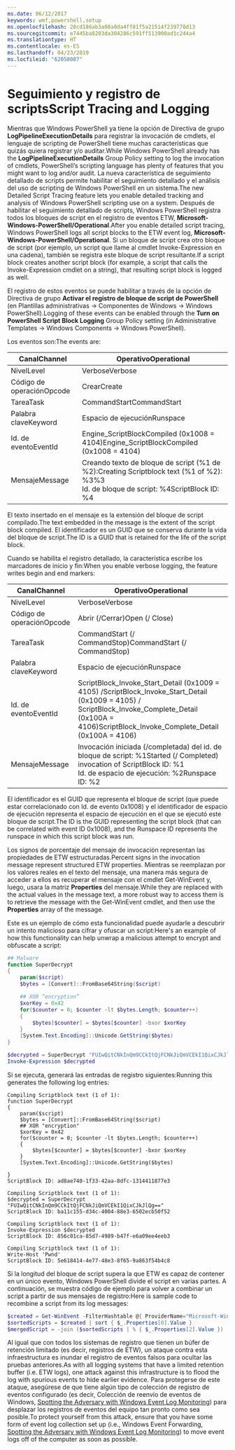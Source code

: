 ```yaml
---
ms.date: 06/12/2017
keywords: wmf,powershell,setup
ms.openlocfilehash: 28cd186ab3a08a0da4ff81f5a21514f239770d13
ms.sourcegitcommit: e7445ba8203da304286c591ff513900ad1c244a4
ms.translationtype: HT
ms.contentlocale: es-ES
ms.lasthandoff: 04/23/2019
ms.locfileid: "62058087"
---
```

# <a name="script-tracing-and-logging"></a><span data-ttu-id="d9609-102">Seguimiento y registro de scripts</span><span class="sxs-lookup"><span data-stu-id="d9609-102">Script Tracing and Logging</span></span>

<span data-ttu-id="d9609-103">Mientras que Windows PowerShell ya tiene la opción de Directiva de grupo **LogPipelineExecutionDetails** para registrar la invocación de cmdlets, el lenguaje de scripting de PowerShell tiene muchas características que quizás quiera registrar y/o auditar.</span><span class="sxs-lookup"><span data-stu-id="d9609-103">While Windows PowerShell already has the **LogPipelineExecutionDetails** Group Policy setting to log the invocation of cmdlets, PowerShell’s scripting language has plenty of features that you might want to log and/or audit.</span></span> <span data-ttu-id="d9609-104">La nueva característica de seguimiento detallado de scripts permite habilitar el seguimiento detallado y el análisis del uso de scripting de Windows PowerShell en un sistema.</span><span class="sxs-lookup"><span data-stu-id="d9609-104">The new Detailed Script Tracing feature lets you enable detailed tracking and analysis of Windows PowerShell scripting use on a system.</span></span> <span data-ttu-id="d9609-105">Después de habilitar el seguimiento detallado de scripts, Windows PowerShell registra todos los bloques de script en el registro de eventos ETW, **Microsoft-Windows-PowerShell/Operational**.</span><span class="sxs-lookup"><span data-stu-id="d9609-105">After you enable detailed script tracing, Windows PowerShell logs all script blocks to the ETW event log, **Microsoft-Windows-PowerShell/Operational**.</span></span> <span data-ttu-id="d9609-106">Si un bloque de script crea otro bloque de script (por ejemplo, un script que llame al cmdlet Invoke-Expression en una cadena), también se registra este bloque de script resultante.</span><span class="sxs-lookup"><span data-stu-id="d9609-106">If a script block creates another script block (for example, a script that calls the Invoke-Expression cmdlet on a string), that resulting script block is logged as well.</span></span>

<span data-ttu-id="d9609-107">El registro de estos eventos se puede habilitar a través de la opción de Directiva de grupo **Activar el registro de bloque de script de PowerShell** (en Plantillas administrativas -> Componentes de Windows -> Windows PowerShell).</span><span class="sxs-lookup"><span data-stu-id="d9609-107">Logging of these events can be enabled through the **Turn on PowerShell Script Block Logging** Group Policy setting (in Administrative Templates -> Windows Components -> Windows PowerShell).</span></span>

<span data-ttu-id="d9609-108">Los eventos son:</span><span class="sxs-lookup"><span data-stu-id="d9609-108">The events are:</span></span>

| <span data-ttu-id="d9609-109">Canal</span><span class="sxs-lookup"><span data-stu-id="d9609-109">Channel</span></span> | <span data-ttu-id="d9609-110">Operativo</span><span class="sxs-lookup"><span data-stu-id="d9609-110">Operational</span></span>                                 |
|---------|---------------------------------------------|
| <span data-ttu-id="d9609-111">Nivel</span><span class="sxs-lookup"><span data-stu-id="d9609-111">Level</span></span>   | <span data-ttu-id="d9609-112">Verbose</span><span class="sxs-lookup"><span data-stu-id="d9609-112">Verbose</span></span>                                     |
| <span data-ttu-id="d9609-113">Código de operación</span><span class="sxs-lookup"><span data-stu-id="d9609-113">Opcode</span></span>  | <span data-ttu-id="d9609-114">Crear</span><span class="sxs-lookup"><span data-stu-id="d9609-114">Create</span></span>                                      |
| <span data-ttu-id="d9609-115">Tarea</span><span class="sxs-lookup"><span data-stu-id="d9609-115">Task</span></span>    | <span data-ttu-id="d9609-116">CommandStart</span><span class="sxs-lookup"><span data-stu-id="d9609-116">CommandStart</span></span>                                |
| <span data-ttu-id="d9609-117">Palabra clave</span><span class="sxs-lookup"><span data-stu-id="d9609-117">Keyword</span></span> | <span data-ttu-id="d9609-118">Espacio de ejecución</span><span class="sxs-lookup"><span data-stu-id="d9609-118">Runspace</span></span>                                    |
| <span data-ttu-id="d9609-119">Id. de evento</span><span class="sxs-lookup"><span data-stu-id="d9609-119">EventId</span></span> | <span data-ttu-id="d9609-120">Engine_ScriptBlockCompiled (0x1008 = 4104)</span><span class="sxs-lookup"><span data-stu-id="d9609-120">Engine_ScriptBlockCompiled (0x1008 = 4104)</span></span>  |
| <span data-ttu-id="d9609-121">Mensaje</span><span class="sxs-lookup"><span data-stu-id="d9609-121">Message</span></span> | <span data-ttu-id="d9609-122">Creando texto de bloque de script (%1 de %2):</span><span class="sxs-lookup"><span data-stu-id="d9609-122">Creating Scriptblock text (%1 of %2):</span></span> </br> <span data-ttu-id="d9609-123">%3</span><span class="sxs-lookup"><span data-stu-id="d9609-123">%3</span></span> </br> <span data-ttu-id="d9609-124">Id. de bloque de script: %4</span><span class="sxs-lookup"><span data-stu-id="d9609-124">ScriptBlock ID: %4</span></span> |


<span data-ttu-id="d9609-125">El texto insertado en el mensaje es la extensión del bloque de script compilado.</span><span class="sxs-lookup"><span data-stu-id="d9609-125">The text embedded in the message is the extent of the script block compiled.</span></span> <span data-ttu-id="d9609-126">El identificador es un GUID que se conserva durante la vida del bloque de script.</span><span class="sxs-lookup"><span data-stu-id="d9609-126">The ID is a GUID that is retained for the life of the script block.</span></span>

<span data-ttu-id="d9609-127">Cuando se habilita el registro detallado, la característica escribe los marcadores de inicio y fin:</span><span class="sxs-lookup"><span data-stu-id="d9609-127">When you enable verbose logging, the feature writes begin and end markers:</span></span>

| <span data-ttu-id="d9609-128">Canal</span><span class="sxs-lookup"><span data-stu-id="d9609-128">Channel</span></span> | <span data-ttu-id="d9609-129">Operativo</span><span class="sxs-lookup"><span data-stu-id="d9609-129">Operational</span></span>                                            |
|---------|--------------------------------------------------------|
| <span data-ttu-id="d9609-130">Nivel</span><span class="sxs-lookup"><span data-stu-id="d9609-130">Level</span></span>   | <span data-ttu-id="d9609-131">Verbose</span><span class="sxs-lookup"><span data-stu-id="d9609-131">Verbose</span></span>                                                |
| <span data-ttu-id="d9609-132">Código de operación</span><span class="sxs-lookup"><span data-stu-id="d9609-132">Opcode</span></span>  | <span data-ttu-id="d9609-133">Abrir (/Cerrar)</span><span class="sxs-lookup"><span data-stu-id="d9609-133">Open (/ Close)</span></span>                                         |
| <span data-ttu-id="d9609-134">Tarea</span><span class="sxs-lookup"><span data-stu-id="d9609-134">Task</span></span>    | <span data-ttu-id="d9609-135">CommandStart (/ CommandStop)</span><span class="sxs-lookup"><span data-stu-id="d9609-135">CommandStart (/ CommandStop)</span></span>                           |
| <span data-ttu-id="d9609-136">Palabra clave</span><span class="sxs-lookup"><span data-stu-id="d9609-136">Keyword</span></span> | <span data-ttu-id="d9609-137">Espacio de ejecución</span><span class="sxs-lookup"><span data-stu-id="d9609-137">Runspace</span></span>                                               |
| <span data-ttu-id="d9609-138">Id. de evento</span><span class="sxs-lookup"><span data-stu-id="d9609-138">EventId</span></span> | <span data-ttu-id="d9609-139">ScriptBlock\_Invoke\_Start\_Detail (0x1009 = 4105) /</span><span class="sxs-lookup"><span data-stu-id="d9609-139">ScriptBlock\_Invoke\_Start\_Detail (0x1009 = 4105) /</span></span> </br> <span data-ttu-id="d9609-140">ScriptBlock\_Invoke\_Complete\_Detail (0x100A = 4106)</span><span class="sxs-lookup"><span data-stu-id="d9609-140">ScriptBlock\_Invoke\_Complete\_Detail (0x100A = 4106)</span></span> |
| <span data-ttu-id="d9609-141">Mensaje</span><span class="sxs-lookup"><span data-stu-id="d9609-141">Message</span></span> | <span data-ttu-id="d9609-142">Invocación iniciada (/completada) del id. de bloque de script: %1</span><span class="sxs-lookup"><span data-stu-id="d9609-142">Started (/ Completed) invocation of ScriptBlock ID: %1</span></span> </br> <span data-ttu-id="d9609-143">Id. de espacio de ejecución: %2</span><span class="sxs-lookup"><span data-stu-id="d9609-143">Runspace ID: %2</span></span> |

<span data-ttu-id="d9609-144">El identificador es el GUID que representa el bloque de script (que puede estar correlacionado con Id. de evento 0x1008) y el identificador de espacio de ejecución representa el espacio de ejecución en el que se ejecutó este bloque de script.</span><span class="sxs-lookup"><span data-stu-id="d9609-144">The ID is the GUID representing the script block (that can be correlated with event ID 0x1008), and the Runspace ID represents the runspace in which this script block was run.</span></span>

<span data-ttu-id="d9609-145">Los signos de porcentaje del mensaje de invocación representan las propiedades de ETW estructuradas.</span><span class="sxs-lookup"><span data-stu-id="d9609-145">Percent signs in the invocation message represent structured ETW properties.</span></span> <span data-ttu-id="d9609-146">Mientras se reemplazan por los valores reales en el texto del mensaje, una manera más segura de acceder a ellos es recuperar el mensaje con el cmdlet Get-WinEvent y, luego, usara la matriz **Properties** del mensaje.</span><span class="sxs-lookup"><span data-stu-id="d9609-146">While they are replaced with the actual values in the message text, a more robust way to access them is to retrieve the message with the Get-WinEvent cmdlet, and then use the **Properties** array of the message.</span></span>

<span data-ttu-id="d9609-147">Este es un ejemplo de cómo esta funcionalidad puede ayudarle a descubrir un intento malicioso para cifrar y ofuscar un script:</span><span class="sxs-lookup"><span data-stu-id="d9609-147">Here's an example of how this functionality can help unwrap a malicious attempt to encrypt and obfuscate a script:</span></span>

```powershell
## Malware
function SuperDecrypt
{
    param($script)
    $bytes = [Convert]::FromBase64String($script)

    ## XOR “encryption”
    $xorKey = 0x42
    for($counter = 0; $counter -lt $bytes.Length; $counter++)
    {
        $bytes[$counter] = $bytes[$counter] -bxor $xorKey
    }
    [System.Text.Encoding]::Unicode.GetString($bytes)
}

$decrypted = SuperDecrypt "FUIwQitCNkInQm9CCkItQjFCNkJiQmVCEkI1QixCJkJlQg=="
Invoke-Expression $decrypted
```

<span data-ttu-id="d9609-148">Si se ejecuta, generará las entradas de registro siguientes:</span><span class="sxs-lookup"><span data-stu-id="d9609-148">Running this generates the following log entries:</span></span>

```
Compiling Scriptblock text (1 of 1):
function SuperDecrypt
{
    param($script)
    $bytes = [Convert]::FromBase64String($script)
    ## XOR "encryption"
    $xorKey = 0x42
    for($counter = 0; $counter -lt $bytes.Length; $counter++)
    {
        $bytes[$counter] = $bytes[$counter] -bxor $xorKey
    }
    [System.Text.Encoding]::Unicode.GetString($bytes)

}
ScriptBlock ID: ad8ae740-1f33-42aa-8dfc-1314411877e3

Compiling Scriptblock text (1 of 1):
$decrypted = SuperDecrypt "FUIwQitCNkInQm9CCkItQjFCNkJiQmVCEkI1QixCJkJlQg=="
ScriptBlock ID: ba11c155-d34c-4004-88e3-6502ecb50f52

Compiling Scriptblock text (1 of 1):
Invoke-Expression $decrypted
ScriptBlock ID: 856c01ca-85d7-4989-b47f-e6a09ee4eeb3

Compiling Scriptblock text (1 of 1):
Write-Host 'Pwnd'
ScriptBlock ID: 5e618414-4e77-48e3-8f65-9a863f54b4c8
```

Si la longitud del bloque de script supera la que ETW es capaz de contener en un único evento, Windows PowerShell divide el script en varias partes. <span data-ttu-id="d9609-150">A continuación, se muestra código de ejemplo para volver a combinar un script a partir de sus mensajes de registro:</span><span class="sxs-lookup"><span data-stu-id="d9609-150">Here is sample code to recombine a script from its log messages:</span></span>

```powershell
$created = Get-WinEvent -FilterHashtable @{ ProviderName="Microsoft-Windows-PowerShell"; Id = 4104 } | Where-Object { $_.<...> }
$sortedScripts = $created | sort { $_.Properties[0].Value }
$mergedScript = -join ($sortedScripts | % { $_.Properties[2].Value })
```

<span data-ttu-id="d9609-151">Al igual que con todos los sistemas de registro que tienen un búfer de retención limitado (es decir, registros de ETW), un ataque contra esta infraestructura es inundar el registro de eventos falsos para ocultar las pruebas anteriores.</span><span class="sxs-lookup"><span data-stu-id="d9609-151">As with all logging systems that have a limited retention buffer (i.e. ETW logs), one attack against this infrastructure is to flood the log with spurious events to hide earlier evidence.</span></span> <span data-ttu-id="d9609-152">Para protegerse de este ataque, asegúrese de que tiene algún tipo de colección de registro de eventos configurado (es decir, Colección de reenvío de eventos de Windows, [Spotting the Adversary with Windows Event Log Monitoring](https://www.iad.gov/iad/library/reports/spotting-the-adversary-with-windows-event-log-monitoring.cfm)) para desplazar los registros de eventos del equipo tan pronto como sea posible.</span><span class="sxs-lookup"><span data-stu-id="d9609-152">To protect yourself from this attack, ensure that you have some form of event log collection set up (i.e., Windows Event Forwarding, [Spotting the Adversary with Windows Event Log Monitoring](https://www.iad.gov/iad/library/reports/spotting-the-adversary-with-windows-event-log-monitoring.cfm)) to move event logs off of the computer as soon as possible.</span></span>
